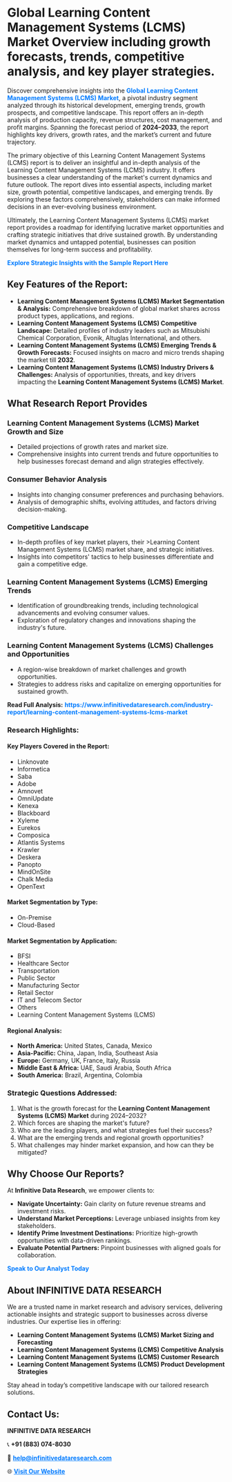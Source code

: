 <h1>Global Learning Content Management Systems (LCMS) Market Overview including growth forecasts, trends, competitive analysis, and key player strategies.</h1>
<p>
Discover comprehensive insights into the 
<a href="https://www.infinitivedataresearch.com/industry-report/learning-content-management-systems-lcms-market" rel="dofollow" style="color: #007BFF; text-decoration: none;"><strong>Global Learning Content Management Systems (LCMS) Market</strong></a>, a pivotal industry segment analyzed through its historical development, emerging trends, growth prospects, and competitive landscape. This report offers an in-depth analysis of production capacity, revenue structures, cost management, and profit margins. Spanning the forecast period of <strong>2024–2033</strong>, the report highlights key drivers, growth rates, and the market’s current and future trajectory.
</p>
<p>
The primary objective of this Learning Content Management Systems (LCMS) report is to deliver an insightful and in-depth analysis of the Learning Content Management Systems (LCMS) industry. It offers businesses a clear understanding of the market's current dynamics and future outlook. The report dives into essential aspects, including market size, growth potential, competitive landscapes, and emerging trends. By exploring these factors comprehensively, stakeholders can make informed decisions in an ever-evolving business environment.
</p>
<p>
Ultimately, the Learning Content Management Systems (LCMS) market report provides a roadmap for identifying lucrative market opportunities and crafting strategic initiatives that drive sustained growth. By understanding market dynamics and untapped potential, businesses can position themselves for long-term success and profitability.
</p>
<p>
<a href="https://www.infinitivedataresearch.com/request-sample/reportId=107722" style="color: #007BFF; text-decoration: none;"><strong>Explore Strategic Insights with the Sample Report Here</strong></a>
</p>

<h2>Key Features of the Report:</h2>
<ul>
<li><strong>Learning Content Management Systems (LCMS) Market Segmentation & Analysis:</strong> Comprehensive breakdown of global market shares across product types, applications, and regions.</li>
<li><strong>Learning Content Management Systems (LCMS) Competitive Landscape:</strong> Detailed profiles of industry leaders such as Mitsubishi Chemical Corporation, Evonik, Altuglas International, and others.</li>
<li><strong>Learning Content Management Systems (LCMS) Emerging Trends & Growth Forecasts:</strong> Focused insights on macro and micro trends shaping the market till <strong>2032</strong>.</li>
<li><strong>Learning Content Management Systems (LCMS) Industry Drivers & Challenges:</strong> Analysis of opportunities, threats, and key drivers impacting the <strong>Learning Content Management Systems (LCMS) Market</strong>.</li>
</ul>

<h2>What Research Report Provides</h2>
<h3>Learning Content Management Systems (LCMS) Market Growth and Size</h3>
<ul>
<li>Detailed projections of growth rates and market size.</li>
<li>Comprehensive insights into current trends and future opportunities to help businesses forecast demand and align strategies effectively.</li>
</ul>

<h3>Consumer Behavior Analysis</h3>
<ul>
<li>Insights into changing consumer preferences and purchasing behaviors.</li>
<li>Analysis of demographic shifts, evolving attitudes, and factors driving decision-making.</li>
</ul>

<h3>Competitive Landscape</h3>
<ul>
<li>In-depth profiles of key market players, their >Learning Content Management Systems (LCMS) market share, and strategic initiatives.</li>
<li>Insights into competitors' tactics to help businesses differentiate and gain a competitive edge.</li>
</ul>

<h3>Learning Content Management Systems (LCMS) Emerging Trends</h3>
<ul>
<li>Identification of groundbreaking trends, including technological advancements and evolving consumer values.</li>
<li>Exploration of regulatory changes and innovations shaping the industry's future.</li>
</ul>

<h3>Learning Content Management Systems (LCMS) Challenges and Opportunities</h3>
<ul>
<li>A region-wise breakdown of market challenges and growth opportunities.</li>
<li>Strategies to address risks and capitalize on emerging opportunities for sustained growth.</li>
</ul>
<p><strong>Read Full Analysis:</strong> <a href="https://www.infinitivedataresearch.com/industry-report/learning-content-management-systems-lcms-market" rel="dofollow" style="color: #007BFF; text-decoration: none;"><strong>https://www.infinitivedataresearch.com/industry-report/learning-content-management-systems-lcms-market</strong></a></p>
<h3>Research Highlights:</h3>
<h4>Key Players Covered in the Report:</h4>
<ul><li>Linknovate</li><li>Informetica</li><li>Saba</li><li>Adobe</li><li>Amnovet</li><li>OmniUpdate</li><li>Kenexa</li><li>Blackboard</li><li>Xyleme</li><li>Eurekos</li><li>Composica</li><li>Atlantis Systems</li><li>Krawler</li><li>Deskera</li><li>Panopto</li><li>MindOnSite</li><li>Chalk Media</li><li>OpenText</li></ul>
<h4>Market Segmentation by Type:</h4>
<ul><li>On-Premise</li><li>Cloud-Based</li></ul>
<h4>Market Segmentation by Application:</h4>
<ul><li>BFSI</li><li>Healthcare Sector</li><li>Transportation</li><li>Public Sector</li><li>Manufacturing Sector</li><li>Retail Sector</li><li>IT and Telecom Sector</li><li>Others</li><li>Learning Content Management Systems (LCMS)</li></ul>

<h4>Regional Analysis:</h4>
<ul>
<li><strong>North America:</strong> United States, Canada, Mexico</li>
<li><strong>Asia-Pacific:</strong> China, Japan, India, Southeast Asia</li>
<li><strong>Europe:</strong> Germany, UK, France, Italy, Russia</li>
<li><strong>Middle East & Africa:</strong> UAE, Saudi Arabia, South Africa</li>
<li><strong>South America:</strong> Brazil, Argentina, Colombia</li>
</ul>

<h3>Strategic Questions Addressed:</h3>
<ol>
<li>What is the growth forecast for the <strong>Learning Content Management Systems (LCMS) Market</strong> during 2024–2032?</li>
<li>Which forces are shaping the market's future?</li>
<li>Who are the leading players, and what strategies fuel their success?</li>
<li>What are the emerging trends and regional growth opportunities?</li>
<li>What challenges may hinder market expansion, and how can they be mitigated?</li>
</ol>

<h2>Why Choose Our Reports?</h2>
<p>At <strong>Infinitive Data Research</strong>, we empower clients to:</p>
<ul>
<li><strong>Navigate Uncertainty:</strong> Gain clarity on future revenue streams and investment risks.</li>
<li><strong>Understand Market Perceptions:</strong> Leverage unbiased insights from key stakeholders.</li>
<li><strong>Identify Prime Investment Destinations:</strong> Prioritize high-growth opportunities with data-driven rankings.</li>
<li><strong>Evaluate Potential Partners:</strong> Pinpoint businesses with aligned goals for collaboration.</li>
</ul>
<p><a href="https://www.infinitivedataresearch.com/industry-report/learning-content-management-systems-lcms-market" rel="dofollow" style="color: #007BFF; text-decoration: none;"><strong>Speak to Our Analyst Today</strong></a></p>

<h2>About INFINITIVE DATA RESEARCH</h2>
<p>We are a trusted name in market research and advisory services, delivering actionable insights and strategic support to businesses across diverse industries. Our expertise lies in offering:</p>
<ul>
<li><strong>Learning Content Management Systems (LCMS) Market Sizing and Forecasting</strong></li>
<li><strong>Learning Content Management Systems (LCMS) Competitive Analysis</strong></li>
<li><strong>Learning Content Management Systems (LCMS) Customer Research</strong></li>
<li><strong>Learning Content Management Systems (LCMS) Product Development Strategies</strong></li>
</ul>
<p>Stay ahead in today’s competitive landscape with our tailored research solutions.</p>

<h2>Contact Us:</h2>
<p><strong>INFINITIVE DATA RESEARCH</strong></p>
<p>📞 <strong>+91 (883) 074-8030</strong></p>
<p>📧 <strong><a href="mailto:help@infinitivedataresearch.com" style="color: #007BFF;">help@infinitivedataresearch.com</a></strong></p>
<p>🌐 <strong><a href="https://www.infinitivedataresearch.com" rel="dofollow" style="color: #007BFF;">Visit Our Website</a></strong></p>